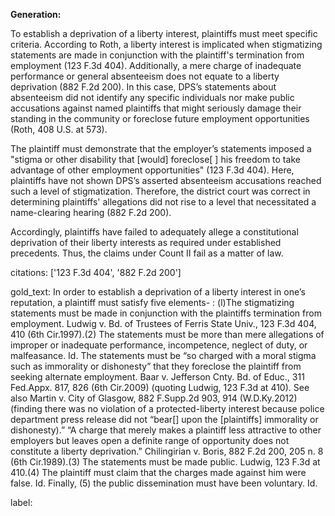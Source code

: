 **Generation:**

To establish a deprivation of a liberty interest, plaintiffs must meet specific criteria. According to Roth, a liberty interest is implicated when stigmatizing statements are made in conjunction with the plaintiff's termination from employment (123 F.3d 404). Additionally, a mere charge of inadequate performance or general absenteeism does not equate to a liberty deprivation (882 F.2d 200). In this case, DPS’s statements about absenteeism did not identify any specific individuals nor make public accusations against named plaintiffs that might seriously damage their standing in the community or foreclose future employment opportunities (Roth, 408 U.S. at 573).

The plaintiff must demonstrate that the employer’s statements imposed a "stigma or other disability that [would] foreclose[ ] his freedom to take advantage of other employment opportunities" (123 F.3d 404). Here, plaintiffs have not shown DPS’s asserted absenteeism accusations reached such a level of stigmatization. Therefore, the district court was correct in determining plaintiffs' allegations did not rise to a level that necessitated a name-clearing hearing (882 F.2d 200).

Accordingly, plaintiffs have failed to adequately allege a constitutional deprivation of their liberty interests as required under established precedents. Thus, the claims under Count II fail as a matter of law.

citations: ['123 F.3d 404', '882 F.2d 200']

gold_text: In order to establish a deprivation of a liberty interest in one’s reputation, a plaintiff must satisfy five elements- : (l)The stigmatizing statements must be made in conjunction with the plaintiffs termination from employment. Ludwig v. Bd. of Trustees of Ferris State Univ., 123 F.3d 404, 410 (6th Cir.1997).(2) The statements must be more than mere allegations of improper or inadequate performance, incompetence, neglect of duty, or malfeasance. Id. The statements must be “so charged with a moral stigma such as immorality or dishonesty” that they foreclose the plaintiff from seeking alternate employment. Baar v. Jefferson Cnty. Bd. of Educ., 311 Fed.Appx. 817, 826 (6th Cir.2009) (quoting Ludwig, 123 F.3d at 410). See also Martin v. City of Glasgow, 882 F.Supp.2d 903, 914 (W.D.Ky.2012) (finding there was no violation of a protected-liberty interest because police department press release did not “bear[] upon the [plaintiffs] immorality or dishonesty).” “A charge that merely makes a plaintiff less attractive to other employers but leaves open a definite range of opportunity does not constitute a liberty deprivation.” Chilingirian v. Boris, 882 F.2d 200, 205 n. 8 (6th Cir.1989).(3) The statements must be made public. Ludwig, 123 F.3d at 410.(4) The plaintiff must claim that the charges made against him were false. Id. Finally, (5) the public dissemination must have been voluntary. Id.

label: 